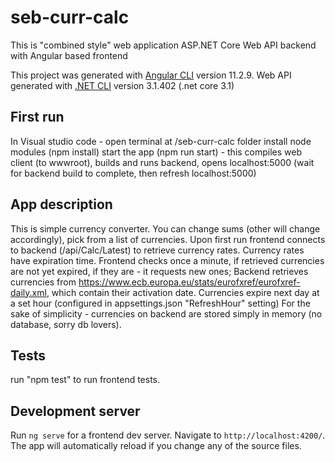 # seb-curr-calc

This is "combined style" web application ASP.NET Core Web API backend with Angular based frontend

This project was generated with [Angular CLI](https://github.com/angular/angular-cli) version 11.2.9.
Web API generated with [.NET CLI](https://docs.microsoft.com/en-us/dotnet/core/tools/) version 3.1.402 (.net core 3.1)

## First run

In Visual studio code - open terminal at /seb-curr-calc folder
install node modules (npm install)
start the app (npm run start) - this compiles web client (to wwwroot), builds and runs backend, opens localhost:5000
(wait for backend build to complete, then refresh localhost:5000)

## App description

This is simple currency converter. You can change sums (other will change accordingly), pick from a list of currencies.
Upon first run frontend connects to backend (/api/Calc/Latest) to retrieve currency rates.
Currency rates have expiration time. Frontend checks once a minute, if retrieved currencies are not yet expired, if they are - it requests new ones;
Backend retrieves currencies from https://www.ecb.europa.eu/stats/eurofxref/eurofxref-daily.xml, which contain their activation date.
Currencies expire next day at a set hour (configured in appsettings.json "RefreshHour" setting)
For the sake of simplicity - currencies on backend are stored simply in memory (no database, sorry db lovers).

## Tests

run "npm test" to run frontend tests.

## Development server

Run `ng serve` for a frontend dev server. Navigate to `http://localhost:4200/`. The app will automatically reload if you change any of the source files.
